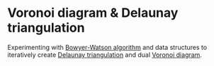 # Voronoi diagram & Delaunay triangulation

Experimenting with [Bowyer-Watson algorithm](https://en.wikipedia.org/wiki/Bowyer%E2%80%93Watson_algorithm) and data structures to iteratively create [Delaunay triangulation](https://en.wikipedia.org/wiki/Delaunay_triangulation) and dual [Voronoi diagram](https://en.wikipedia.org/wiki/Voronoi_diagram).
